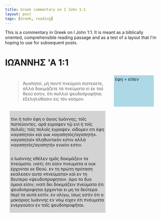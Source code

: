 ```yaml
---
title: Greek commentary on I John 1:1 
layout: post
tags: [Greek, reading]
---
```

<style>
		

.page-wrapper {
  margin: 15px;
}

.row {
  display: flex;
  flex-direction: row;
  flex-wrap: wrap;
  width: 100%;
}

.column {
  display: flex;
  flex-direction: column;
  flex-basis: 100%;
	  margin-top: 0.5em;
		  margin-bottom:0.5em;
			  padding:0.25em;
}
.column-comment {
  display: flex;
  flex-direction: column;
  flex-basis: 100%;
	  margin-top: 0.5em;
		  margin-bottom:0.5em;
			  padding:0.25em;
  background:lightgray;
}

.column-note {
  display: flex;
  flex-direction: column;
  flex-basis: 100%;
  margin-top: 0.5em;
		  margin-bottom:0.5em;
			  padding:0.25em;
				  background:lightblue;
}

	@media screen and (min-width: 800px) {
  .column, .column-comment {
    flex: 1;
   min-width:65%;
	   max-width:65%;
  }
  .column-note {
  flex: 1;
  margin-left:2em;
  max-width:35%;
  }
  .double-column {
    flex: 2
  }
}

		</style>
This is a commentary in Greek on I John 1:1. It is meant as a biblically oriented, comprehensible reading passage and as a test of a layout that I'm hoping to use for subsequent posts.

# ΙΩΆΝΝΗΣ 'Α 1:1

<div class="page-wrapper">
<div class="row">
<div class="column"><blockquote>Ἀγαπητοί, μὴ παντὶ πνεύματι πιστεύετε, ἀλλὰ δοκιμάζετε τὰ πνεύματα εἰ ἐκ τοῦ θεοῦ ἐστιν, ὅτι πολλοὶ ψευδοπροφῆται ἐξεληλύθασιν εἰς τὸν κόσμον.</blockquote> 
</div>
<div class="column-note">
έφη = είπεν
</div>
<div class="column-comment">
<p>τίνι ὴ τισὶν έφη ο άγιος Ιωάννης; τοῖς πιστεύοντες. αρᾶ εγραψεν τῷ ενὶ ὴ τοῖς πολοῖς; τοῖς πολοῖς εγραψεν. οίδομεν οτι έφη &laquo;αγαπητοί&raquo; καὶ ουκ &laquo;αγαπητός/αγαπητή&raquo;. &laquo;αγαπητοί&raquo; πληθuντικόν εστιν αλλὰ &laquo;αγαπητὸς/αγαπητὴ&raquo; ενικὸν εστιν. </p>
<p>ο Ιωάννης εθέλεν ημᾶς δοκιμάζειν τα πνεύματα. ινατί; ότι είσιν πνευματα α ουκ έρχονται εκ Θεού. εν τη πρώτη πρόταση εκαλεσεν αυτα &laquo;πνεύματα&raquo; καί εν τη δευτερα &laquo;ψευδοπροφηται&raquo;. άρα τα δυο όμοια είσιν; ινατί δει δοκιμάζειν πνεύματα ότι ψευδοπροφηται έρχονται ει μη τα δεύτερα περί τα αυτά εστίν. εν ολίγω, ίσως εστίν ότι ο μακάριος Ιωάννης εν νόῳ είχεν ότι πνέυματα ενεργούσιν εν ταῖς ψευδοπροφῆται. </p>
</div>
</div>
</div>


